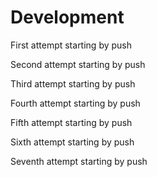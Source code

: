 # Development

First attempt starting by push

Second attempt starting by push

Third attempt starting by push

Fourth attempt starting by push

Fifth attempt starting by push

Sixth attempt starting by push

Seventh attempt starting by push